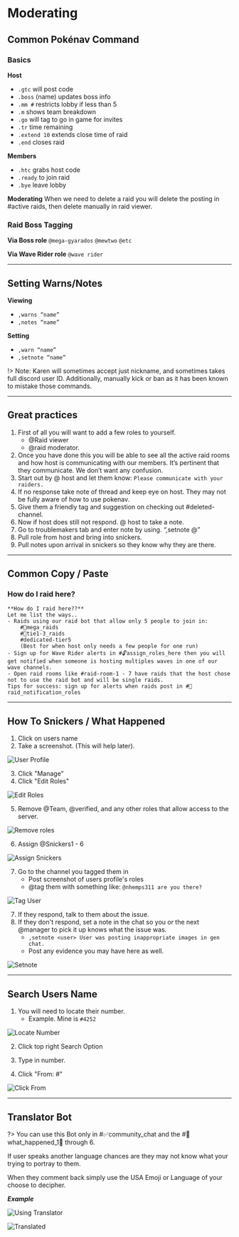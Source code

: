 # Moderating

## Common Pokénav Command

### Basics
**Host**
- `.gtc` will post code
- `.boss` (name) updates boss info
- `.mm #` restricts lobby if less than 5
- `.m` shows team breakdown
- `.go` will tag to go in game for invites
- `.tr` time remaining
- `.extend 10` extends close time of raid
- `.end` closes raid 

**Members**
- `.htc` grabs host code 
- `.ready` to join raid 
- `.bye` leave lobby

**Moderating**
When we need to delete a raid you will delete the posting in #active raids, then delete manually in raid viewer.

### Raid Boss Tagging
**Via Boss role**
`@mega-gyarados` `@mewtwo` `@etc`

**Via Wave Rider role**
`@wave rider`

---

## Setting Warns/Notes
**Viewing**
- `,warns “name”`
- `,notes “name”`

**Setting**
- `,warn “name”`
- `,setnote “name”`

!> Note: Karen will sometimes accept just nickname, and sometimes takes full discord user ID. Additionally, manually kick or ban as it has been known to mistake those commands.

---

## Great practices

1. First of all you will want to add a few roles to yourself. 
	- @Raid viewer
	- @raid moderator. 
2. Once you have done this you will be able to see all the active raid rooms and how host is communicating with our members. It’s pertinent that they communicate. We don’t want any confusion. 
3. Start out by @ host and let them know: `Please communicate with your raiders.` 
4. If no response take note of thread and keep eye on host. They may not be fully aware of how to use pokenav. 
5. Give them a friendly tag and suggestion on checking out #deleted-channel. 
6. Now if host does still not respond. @ host to take a note. 
7. Go to troublemakers tab and enter note by using. “,setnote @” 
8. Pull role from host and bring into snickers. 
9. Pull notes upon arrival in snickers so they know why they are there.

--- 
## Common Copy / Paste

### How do I raid here?
```
**How do I raid here??**
Let me list the ways..
- Raids using our raid bot that allow only 5 people to join in:
	#📣mega_raids
	#📣tie1-3_raids
	#dedicated-tier5
	(Best for when host only needs a few people for one run)
- Sign up for Wave Rider alerts in #🔓assign_roles_here then you will get notified when someone is hosting multiples waves in one of our wave channels.
- Open raid rooms like #raid-room-1 - 7 have raids that the host chose not to use the raid bot and will be single raids.
Tips for success: sign up for alerts when raids post in #💖raid_notification_roles
```

---

## How To Snickers / What Happened

1. Click on users name
2. Take a screenshot. (This will help later).

![User Profile](https://cdn.discordapp.com/attachments/753993508657823854/756977075985973328/image0.png ':size=250')

3. Click "Manage"
4. Click "Edit Roles"

![Edit Roles](https://cdn.discordapp.com/attachments/753993508657823854/756977191258161273/image0.png ':size=250')

5. Remove @Team, @verified, and any other roles that allow access to the server.

![Remove roles](https://cdn.discordapp.com/attachments/753993508657823854/756977494225190942/image0.png ':size=250')

6. Assign @Snickers1 - 6

![Assign Snickers](https://cdn.discordapp.com/attachments/753993508657823854/756977716141490326/image0.png ':size=250')

7. Go to the channel you tagged them in
	- Post screenshot of users profile's roles
	- @tag them with something like: `@nhemps311 are you there?`

![Tag User](https://cdn.discordapp.com/attachments/753993508657823854/756978125757481090/image0.png ':size=250')

7. If they respond, talk to them about the issue. 
8. If they don't respond, set a note in the chat so you or the next <span class="text-green">@manager</span> to pick it up knows what the issue was.
	- `,setnote <user> User was posting inappropriate images in gen chat.`
	- Post any evidence you may have here as well.

![Setnote](https://cdn.discordapp.com/attachments/753993508657823854/756979458975727678/image0.png ':size=250')


---

## Search Users Name

1. You will need to locate their number. 
	- Example. Mine is `#4252`

![Locate Number](https://cdn.discordapp.com/attachments/753993508657823854/756990664130035783/image0.png ':size=250')

2. Click top right Search Option

3. Type in number.

4. Click "From: <user>#<id>"

![Click From](https://cdn.discordapp.com/attachments/753993508657823854/756990742559457450/image0.png ':size=250')

---

## Translator Bot

?> You can use this Bot only in <span class="text-blue">#✅community_chat</span> and the <span class="text-blue">#🚫what_happened_1⃣</span> through <span class="text-blue">6</span>.

If user speaks another language chances are they may not know what your trying to portray to them.

When they comment back simply use the USA Emoji or Language of your choose to decipher.

***Example***

![Using Translator](https://cdn.discordapp.com/attachments/753993508657823854/763052516959059968/image0.png ':size=250')

![Translated](https://cdn.discordapp.com/attachments/753993508657823854/763052517172052059/image1.png ':size=250')

